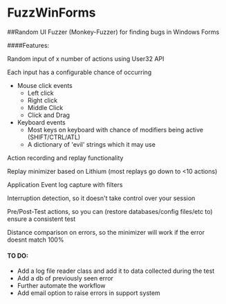 # FuzzWinForms
##Random UI Fuzzer (Monkey-Fuzzer) for finding bugs in Windows Forms

####Features:

Random input of x number of actions using User32 API

Each input has a configurable chance of occurring
  * Mouse click events
    - Left click
    - Right click
    - Middle Click
    - Click and Drag
  * Keyboard events
    - Most keys on keyboard with chance of modifiers being active (SHIFT/CTRL/ATL)
    - A dictionary of 'evil' strings which it may use

Action recording and replay functionality

Replay minimizer based on Lithium (most replays go down to <10 actions)

Application Event log capture with filters

Interruption detection, so it doesn't take control over your session

Pre/Post-Test actions, so you can (restore databases/config files/etc to) ensure a consistent test  

Distance comparison on errors, so the minimizer will work if the error doesnt match 100%

#### TO DO:

* Add a log file reader class and add it to data collected during the test
* Add a db of previously seen error
* Further automate the workflow
* Add email option to raise errors in support system
